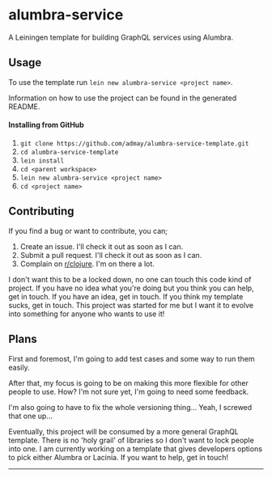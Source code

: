 # alumbra-service

A Leiningen template for building GraphQL services using Alumbra.

## Usage

To use the template run `lein new alumbra-service <project name>`.

Information on how to use the project can be found in the generated README.

#### Installing from GitHub

1. `git clone https://github.com/admay/alumbra-service-template.git`
2. `cd alumbra-service-template`
3. `lein install`
4. `cd <parent workspace>`
5. `lein new alumbra-service <project name>`
6. `cd <project name>`

## Contributing

If you find a bug or want to contribute, you can;

1. Create an issue. I'll check it out as soon as I can.
2. Submit a pull request. I'll check it out as soon as I can.
3. Complain on [r/clojure][1]. I'm on there a lot.

I don't want this to be a locked down, no one can touch this code kind of project.
If you have no idea what you're doing but you think you can help, get in touch.
If you have an idea, get in touch.
If you think my template sucks, get in touch.
This project was started for me but I want it to evolve into something for anyone who wants to use it!

## Plans

First and foremost, I'm going to add test cases and some way to run them easily.

After that, my focus is going to be on making this more flexible for other people to use.
How?
I'm not sure yet, I'm going to need some feedback.

I'm also going to have to fix the whole versioning thing...
Yeah, I screwed that one up...

Eventually, this project will be consumed by a more general GraphQL template.
There is no 'holy grail' of libraries so I don't want to lock people into one.
I am currently working on a template that gives developers options to pick either Alumbra or Lacinia.
If you want to help, get in touch!

___

[1]: http://www.reddit.com/r/clojure
